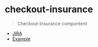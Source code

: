 # checkout-insurance

> Checkout-Insurance compontent

- [JIRA](https://jira.migros.net/browse/MIDUWEB-731)
- [Example](../../pages/Checkout-Insurance.html)

